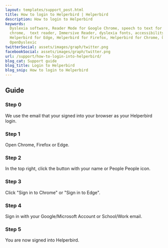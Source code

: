 ```yaml
---
layout: templates/support_post.html
title: How to login to Helperbird | Helperbird
description: How to login to Helperbird
keywords:
  Dyslexia software, Reader Mode for Google Chrome, speech to text for chrome, Text to speech for
  chrome,  text reader, Immersive Reader, dyslexia fonts, accessibility software, dyslexia software,
  Helperbird for Edge, Helperbird for Firefox, Helperbird for Chrome, Opendyslexic for Chrome,
  OpenDyslexic
twitterSocial: assets/images/graph/twitter.png
facebookSocial: assets/images/graph/twitter.png
url: /support/how-to-login-into-helperbird/
blog_cat: Support guide
blog_title: Login to Helperbird
blog_snip: How to login to Helperbird
---
```


## Guide

### Step 0

We use the email that your signed into your browser as your Helperbird login.

### Step 1

Open Chrome, Firefox or Edge.

### Step 2

In the top right, click the button with your name or People People icon.

### Step 3

Click "Sign in to Chrome" or "Sign in to Edge".

### Step 4

Sign in with your Google/Microsoft Account or School/Work email.

### Step 5

You are now signed into Helperbird.
